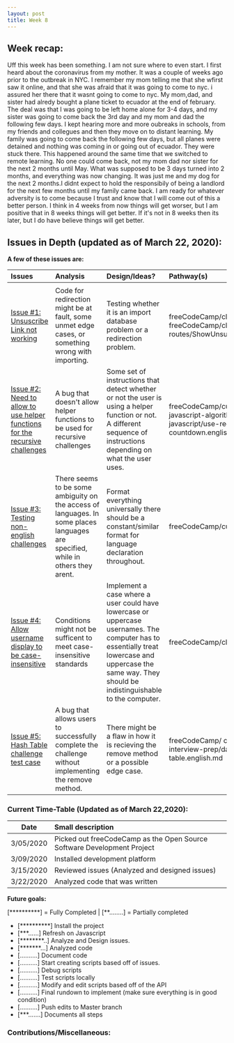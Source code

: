 ```yaml
---
layout: post
title: Week 8
---
```


## Week recap: 
  Uff this week has been something. I am not sure where to even start. I first heard about the coronavirus from my mother. It was a couple of weeks ago prior to the outbreak in NYC. I remember my mom telling me that she wfirst saw it online, and that she was afraid that it was going to come to nyc. i assured her there that it wasnt going to come to nyc. My mom,dad, and sister had alredy bought a plane ticket to ecuador at the end of february. The deal was that I was going to be left home alone for 3-4 days, and my sister was going to come back the 3rd day and my mom and dad the following few days. I kept hearing more and more oubreaks in schools, from my friends and collegues and then they move on to distant learning. My family was going to come back the following few days, but all planes were detained and nothing was coming in or going out of ecuador. They were stuck there. This happened around the same time that we switched to remote learning. No one could come back, not my mom dad nor sister for the next 2 months until May. What was supposed to be 3 days turned into 2 months, and everything was now changing. It was just me and my dog for the next 2 months.I didnt expect to hold the responsibily of being a landlord for the next few months until my family came back. I am ready for whatever adversity is to come because I trust and know that I will come out of this a better person. I think in 4 weeks from now things will get worser, but I am positive that in 8 weeks things will get better. If it's not in 8 weeks then its later, but I do have believe things will get better.  
  
## Issues in Depth (updated as of March 22, 2020):
  
 **A few of these issues are:**

Issues| Analysis | Design/Ideas? | Pathway(s)| Scripts 
|:---|:---|:---|:---|:---|
|<img width=200/>|<img width=500/>||<img width=200/>|<img width=500/>||<img width=200/>
|[Issue #1: Unsuscribe Link not working](https://github.com/freeCodeCamp/freeCodeCamp/issues/38322)|Code for redirection might be at fault, some unmet edge cases, or something wrong with importing. | Testing whether it is an import database problem or a redirection problem.| freeCodeCamp/client/src/pages/unsubscribed.js or freeCodeCamp/client/src/client-only-routes/ShowUnsubscribed.js| [unsubscribed.js](https://docs.google.com/document/d/1A5IZmCnEVrGd2PX6qWgL2Ojxrm6OVnexnEa3FMyHR7o/edit?usp=sharing) [ShowUnsubscribed.js](https://docs.google.com/document/d/1j1MLzVgAKYM4JwdT5lDOXcCbL_HeJlJelgd77QocM6s/edit?usp=sharing)
|[Issue #2: Need to allow to use helper functions for the recursive challenges](https://github.com/freeCodeCamp/freeCodeCamp/issues/37868) | A bug that doesn't allow helper functions to be used for recursive challenges|Some set of instructions that detect whether or not the user is using a helper function or not. A different sequence of instructions depending on what the user uses. | freeCodeCamp/curriculum/challenges/english/02-javascript-algorithms-and-data-structures/basic-javascript/use-recursion-to-create-a-countdown.english.md |[use-recursion-to-create-a-countdown.english.md](https://docs.google.com/document/d/14O3R5eJ9QVXHUSJUUN9pu1ZiiaqGdCN_W_fjyG81lwE/edit?usp=sharing)
|[Issue #3: Testing non-english challenges](https://github.com/freeCodeCamp/freeCodeCamp/issues/34641) | There seems to be some ambiguity on the access of languages. In some places languages are specified, while in others they arent.|Format everything universally there should be a constant/similar format for language declaration throughout.| freeCodeCamp/curriculum/test/test-challenges.js | [test-challenges.js](https://docs.google.com/document/d/1W4agw8oMxi2prBTu3jzAvG9_177N5Ww_TbobHKeS0w8/edit?usp=sharing)
|[Issue #4: Allow username display to be case-insensitive](https://github.com/freeCodeCamp/freeCodeCamp/issues/35525) | Conditions might not be sufficent to meet case-insensitive standards| Implement a case where a user could have lowercase or uppercase usernames. The computer has to essentially treat lowercase and uppercase the same way. They should be indistinguishable to the computer.| freeCodeCamp/client/src/components/settings/Username.js |[Username.js](https://docs.google.com/document/d/1cATdhx17DMxEOSBq_rRYzIerwy97G05tFedbsS9g_l8/edit?usp=sharing)
|[Issue #5: Hash Table challenge test case](https://github.com/freeCodeCamp/freeCodeCamp/issues/38049)|A bug that allows users to successfully complete the challenge without implementing the remove method.| There might be a flaw in how it is recieving the remove method or a possible edge case.|freeCodeCamp/ curriculum/challenges/english/08-coding-interview-prep/data-structures/create-a-hash-table.english.md |[create-a-hash-table.english.md](https://docs.google.com/document/d/1u0wbVJLQBbpWOfZPV8m5h0c1ZZ1O-heJ0dW2kW0LvEE/edit?usp=sharing)


### Current Time-Table (Updated as of March 22,2020):

 Date| Small description 
|---|:---|
| 3/05/2020 | Picked out freeCodeCamp as the Open Source Software Development Project |
| 3/09/2020 | Installed development platform | 
| 3/15/2020 | Reviewed issues (Analyzed and designed issues)|
| 3/22/2020 | Analyzed code that was written|
   
**Future goals:**

[**********] = Fully Completed           |           [**........] = Partially completed

- [**********] Install the project 
- [***......] Refresh on Javascript
- [********..] Analyze and Design issues.
- [*******...] Analyzed code
- [..........] Document code
- [..........] Start creating scripts based off of issues.
- [..........] Debug scripts 
- [..........] Test scripts locally
- [..........] Modify and edit scripts based off of the API
- [..........] Final rundown to implement (make sure everything is in good condition)
- [..........] Push edits to Master branch 
- [***.......] Documents all steps 


### Contributions/Miscellaneous: 
   





